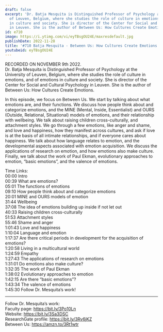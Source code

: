 ```yaml
---
draft: false
excerpt: 'Dr. Batja Mesquita is Distinguished Professor of Psychology at the University
  of Leuven, Belgium, where she studies the role of culture in emotions, and of emotions
  in culture and society. She is director of the Center for Social and Cultural Psychology
  in Leuven. She is the author of Between Us: How Cultures Create Emotions.'
id: e710
image: https://i.ytimg.com/vi/eyTBsgOU24E/maxresdefault.jpg
publishDate: 2022-11-28
title: '#710 Batja Mesquita - Between Us: How Cultures Create Emotions'
youtubeid: eyTBsgOU24E
---
```

RECORDED ON NOVEMBER 9th 2022.  
Dr. Batja Mesquita is Distinguished Professor of Psychology at the University of Leuven, Belgium, where she studies the role of culture in emotions, and of emotions in culture and society. She is director of the Center for Social and Cultural Psychology in Leuven. She is the author of Between Us: How Cultures Create Emotions.

In this episode, we focus on Between Us. We start by talking about what emotions are, and their functions. We discuss how people think about and categorize emotions, and the MINE (Mental, Inside, Essentialist) and OURS (Outside, Relational, Situational) models of emotions, and their relationship with wellbeing. We talk about raising children cross-culturally, and attachment styles. We go through a few emotions, like anger and shame, and love and happiness, how they manifest across cultures, and ask if love is at the basis of all intimate relationships, and if everyone cares about happiness. We talk about how language relates to emotion, and the developmental aspects associated with emotion acquisition. We discuss the applications of research on emotion, and how emotions also make culture. Finally, we talk about the work of Paul Ekman, evolutionary approaches to emotion, “basic emotions”, and the valence of emotions.

Time Links:  
00:00 Intro  
00:39  What are emotions?  
05:01  The functions of emotions  
09:10  How people think about and categorize emotions  
20:01  MINE and OURS models of emotion  
31:44  Wellbeing  
37:08  The idea of emotions building up inside if not let out  
40:33  Raising children cross-culturally  
51:53  Attachment styles  
55:46  Shame and anger  
1:01:43  Love and happiness  
1:10:04  Language and emotion  
1:17:37  Are there critical periods in development for the acquisition of emotions?  
1:20:58  Living in a multicultural world  
1:24:59  Empathy  
1:27:43  The applications of research on emotions  
1:31:01  Do emotions also make culture?  
1:32:35  The work of Paul Ekman  
1:38:02  Evolutionary approaches to emotion  
1:42:15  Are there “basic emotions”?  
1:43:34  The valence of emotions  
1:45:30  Follow Dr. Mesquita’s work!

---

Follow Dr. Mesquita’s work:  
Faculty page: https://bit.ly/3Po10Ln  
Website: https://bit.ly/3Sa3DSC  
ResearchGate profile: https://bit.ly/3Rv6jKZ  
Between Us: https://amzn.to/3Rt1wtr
